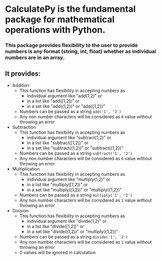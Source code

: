 # CalculatePy is the fundamental package for mathematical operations with Python.

### This package provides flexibility to the user to provide numbers is any format (string, int, float) whether as individual numbers are in an array.

## It provides:

- Addition
  - This function has flexibility in accepting numbers as 
    - individual argument like "add(1,2)" or 
    - in a list like "add([1,2])" or 
    - in a set like "add((1,2))" or "add({1,2})"
  - Numbers can be passed as a string ``add('1', '2')``
  - Any non number characters will be considered as ``0`` value without throwing an error
- Subtraction
  - This function has flexibility in accepting numbers as 
      - individual argument like "subtract(1,2)" or 
      - in a list like "subtract([1,2])" or 
      - in a set like "subtract((1,2))" or "subtract({1,2})"
  - Numbers can be passed as a string ``subtract('1', '2')``
  - Any non number characters will be considered as ``0`` value without throwing an error
- Multiplication
  - This function has flexibility in accepting numbers as 
      - individual argument like "multiply(1,2)" or 
      - in a list like "multiply([1,2])" or 
      - in a set like "multiply((1,2))" or "multiply({1,2})"
  - Numbers can be passed as a string ``multiply('1', '2')``
  - Any non number characters will be considered as ``1`` value without throwing an error
- Division
  - This function has flexibility in accepting numbers as 
      - individual argument like "divide(1,2)" or 
      - in a list like "divide([1,2])" or 
      - in a set like "divide((1,2))" or "multiply({1,2})"
  - Numbers can be passed as a string ``divide('1', '2')``
  - Any non number characters will be considered as ``1`` value without throwing an error
  - 0 values will be ignored in calculation

